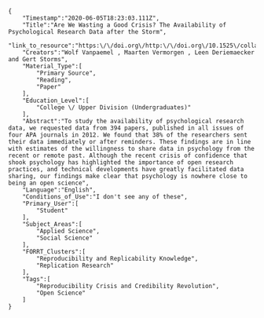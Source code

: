 
    {
        "Timestamp":"2020-06-05T18:23:03.111Z",
        "Title":"Are We Wasting a Good Crisis? The Availability of Psychological Research Data after the Storm",
        "link_to_resource":"https:\/\/doi.org\/http:\/\/doi.org\/10.1525\/collabra.13",
        "Creators":"Wolf Vanpaemel , Maarten Vermorgen , Leen Deriemaecker  and Gert Storms",
        "Material_Type":[
            "Primary Source",
            "Reading",
            "Paper"
        ],
        "Education_Level":[
            "College \/ Upper Division (Undergraduates)"
        ],
        "Abstract":"To study the availability of psychological research data, we requested data from 394 papers, published in all issues of four APA journals in 2012. We found that 38% of the researchers sent their data immediately or after reminders. These findings are in line with estimates of the willingness to share data in psychology from the recent or remote past. Although the recent crisis of confidence that shook psychology has highlighted the importance of open research practices, and technical developments have greatly facilitated data sharing, our findings make clear that psychology is nowhere close to being an open science",
        "Language":"English",
        "Conditions_of_Use":"I don't see any of these",
        "Primary_User":[
            "Student"
        ],
        "Subject_Areas":[
            "Applied Science",
            "Social Science"
        ],
        "FORRT_Clusters":[
            "Reproducibility and Replicability Knowledge",
            "Replication Research"
        ],
        "Tags":[
            "Reproducibility Crisis and Credibility Revolution",
            "Open Science"
        ]
    }
